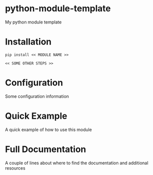 # python-module-template

My python module template


# Installation

```
pip install << MODULE NAME >>

<< SOME OTHER STEPS >>
```

# Configuration

Some configuration information

# Quick Example

A quick example of how to use this module


# Full Documentation

A couple of lines about where to find the documentation and additional resources
